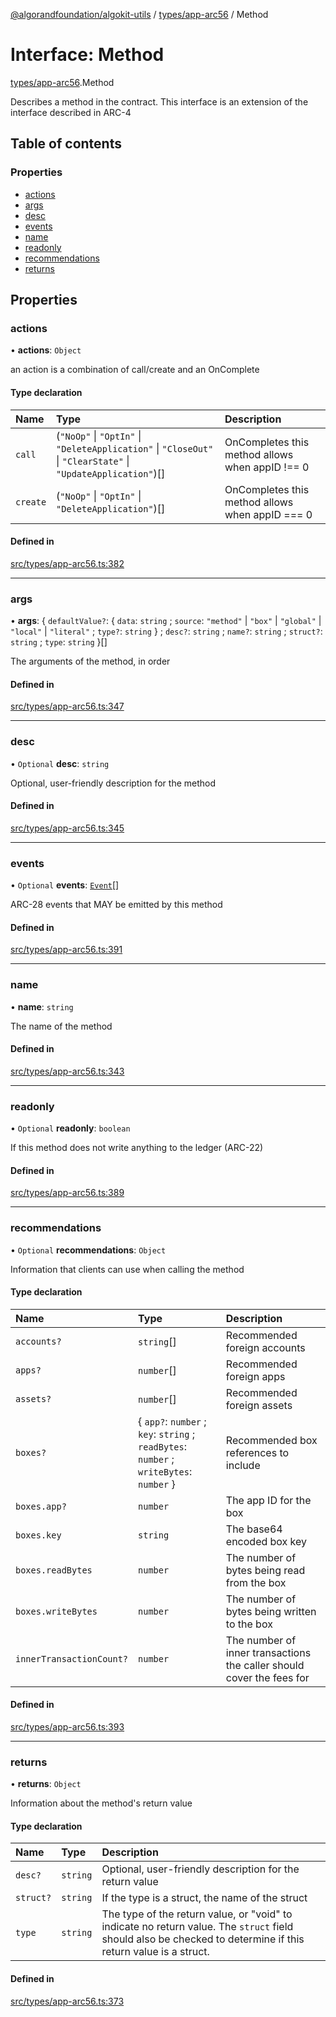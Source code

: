 [@algorandfoundation/algokit-utils](../README.md) / [types/app-arc56](../modules/types_app_arc56.md) / Method

# Interface: Method

[types/app-arc56](../modules/types_app_arc56.md).Method

Describes a method in the contract. This interface is an extension of the interface described in ARC-4

## Table of contents

### Properties

- [actions](types_app_arc56.Method.md#actions)
- [args](types_app_arc56.Method.md#args)
- [desc](types_app_arc56.Method.md#desc)
- [events](types_app_arc56.Method.md#events)
- [name](types_app_arc56.Method.md#name)
- [readonly](types_app_arc56.Method.md#readonly)
- [recommendations](types_app_arc56.Method.md#recommendations)
- [returns](types_app_arc56.Method.md#returns)

## Properties

### actions

• **actions**: `Object`

an action is a combination of call/create and an OnComplete

#### Type declaration

| Name | Type | Description |
| :------ | :------ | :------ |
| `call` | (``"NoOp"`` \| ``"OptIn"`` \| ``"DeleteApplication"`` \| ``"CloseOut"`` \| ``"ClearState"`` \| ``"UpdateApplication"``)[] | OnCompletes this method allows when appID !== 0 |
| `create` | (``"NoOp"`` \| ``"OptIn"`` \| ``"DeleteApplication"``)[] | OnCompletes this method allows when appID === 0 |

#### Defined in

[src/types/app-arc56.ts:382](https://github.com/algorandfoundation/algokit-utils-ts/blob/main/src/types/app-arc56.ts#L382)

___

### args

• **args**: \{ `defaultValue?`: \{ `data`: `string` ; `source`: ``"method"`` \| ``"box"`` \| ``"global"`` \| ``"local"`` \| ``"literal"`` ; `type?`: `string`  } ; `desc?`: `string` ; `name?`: `string` ; `struct?`: `string` ; `type`: `string`  }[]

The arguments of the method, in order

#### Defined in

[src/types/app-arc56.ts:347](https://github.com/algorandfoundation/algokit-utils-ts/blob/main/src/types/app-arc56.ts#L347)

___

### desc

• `Optional` **desc**: `string`

Optional, user-friendly description for the method

#### Defined in

[src/types/app-arc56.ts:345](https://github.com/algorandfoundation/algokit-utils-ts/blob/main/src/types/app-arc56.ts#L345)

___

### events

• `Optional` **events**: [`Event`](types_app_arc56.Event.md)[]

ARC-28 events that MAY be emitted by this method

#### Defined in

[src/types/app-arc56.ts:391](https://github.com/algorandfoundation/algokit-utils-ts/blob/main/src/types/app-arc56.ts#L391)

___

### name

• **name**: `string`

The name of the method

#### Defined in

[src/types/app-arc56.ts:343](https://github.com/algorandfoundation/algokit-utils-ts/blob/main/src/types/app-arc56.ts#L343)

___

### readonly

• `Optional` **readonly**: `boolean`

If this method does not write anything to the ledger (ARC-22)

#### Defined in

[src/types/app-arc56.ts:389](https://github.com/algorandfoundation/algokit-utils-ts/blob/main/src/types/app-arc56.ts#L389)

___

### recommendations

• `Optional` **recommendations**: `Object`

Information that clients can use when calling the method

#### Type declaration

| Name | Type | Description |
| :------ | :------ | :------ |
| `accounts?` | `string`[] | Recommended foreign accounts |
| `apps?` | `number`[] | Recommended foreign apps |
| `assets?` | `number`[] | Recommended foreign assets |
| `boxes?` | \{ `app?`: `number` ; `key`: `string` ; `readBytes`: `number` ; `writeBytes`: `number`  } | Recommended box references to include |
| `boxes.app?` | `number` | The app ID for the box |
| `boxes.key` | `string` | The base64 encoded box key |
| `boxes.readBytes` | `number` | The number of bytes being read from the box |
| `boxes.writeBytes` | `number` | The number of bytes being written to the box |
| `innerTransactionCount?` | `number` | The number of inner transactions the caller should cover the fees for |

#### Defined in

[src/types/app-arc56.ts:393](https://github.com/algorandfoundation/algokit-utils-ts/blob/main/src/types/app-arc56.ts#L393)

___

### returns

• **returns**: `Object`

Information about the method's return value

#### Type declaration

| Name | Type | Description |
| :------ | :------ | :------ |
| `desc?` | `string` | Optional, user-friendly description for the return value |
| `struct?` | `string` | If the type is a struct, the name of the struct |
| `type` | `string` | The type of the return value, or "void" to indicate no return value. The `struct` field should also be checked to determine if this return value is a struct. |

#### Defined in

[src/types/app-arc56.ts:373](https://github.com/algorandfoundation/algokit-utils-ts/blob/main/src/types/app-arc56.ts#L373)
